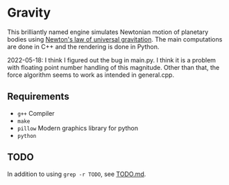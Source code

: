 # Gravity

This brilliantly named engine simulates Newtonian motion of planetary bodies using [Newton's law of
universal gravitation](https://en.wikipedia.org/wiki/Newton%27s_law_of_universal_gravitation). The
main computations are done in C++ and the rendering is done in Python.

2022-05-18: I think I figured out the bug in main.py. I think it is a problem with floating point number
handling of this magnitude. Other than that, the force algorithm seems to work as intended in
general.cpp.

## Requirements

- `g++` Compiler
- `make`
- `pillow` Modern graphics library for python
- `python`

## TODO

In addition to using `grep -r TODO`, see [TODO.md](txt/TODO.md).
